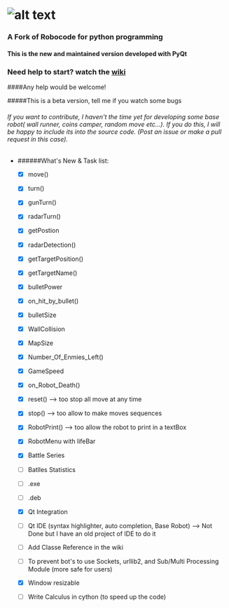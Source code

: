![alt text](https://github.com/turkishviking/Python-Robocode/blob/master/Python-Robocode/robotImages/robotTitre.png?raw=true "Python-Robocode")
===============
 


### A Fork of Robocode for python programming

#### This is the new and maintained version developed with PyQt
### Need help to start? watch the [wiki](https://github.com/turkishviking/Python-Robocode/wiki)

####Any help would be welcome!

#####This is a beta version, tell me if you watch some bugs

###### If you want to contribute, I haven't the time yet for developing some base robot( wall runner, coins camper, random move etc...). If you do this, I will be happy to include its into the source code. (Post an issue or make a pull request in this case).







* ######What's New & Task list:

    - [x]  move()
    - [x]  turn()
    - [x]  gunTurn()
    - [x]  radarTurn()
    - [x]  getPostion
    - [x]  radarDetection()
    - [x]  getTargetPosition()
    - [x]  getTargetName()
    - [x]  bulletPower
    - [x]  on_hit_by_bullet()  
    - [x]  bulletSize
    - [x]  WallCollision       
    - [x]  MapSize
    - [x]  Number_Of_Enmies_Left()
    - [x]  GameSpeed
    - [x]  on_Robot_Death()
    - [x]  reset()             --> too stop all move at any time
    - [x]  stop()              --> too allow to make moves sequences
    - [x]  RobotPrint()        --> too allow the robot to print in a textBox
    - [x] RobotMenu with lifeBar
    - [x]  Battle Series
    - [ ]  Batlles Statistics
    - [ ]  .exe
    - [ ]  .deb
    - [x]  Qt Integration
    - [ ]  Qt IDE (syntax highlighter, auto completion, Base Robot)    --> Not Done but I have an old project of IDE to do it
    - [ ]  Add Classe Reference in the wiki
    - [ ]  To prevent bot's to use Sockets, urllib2, and Sub/Multi Processing Module (more safe for users)
    - [x]  Window resizable 
    - [ ]  Write Calculus in cython (to speed up the code) 

